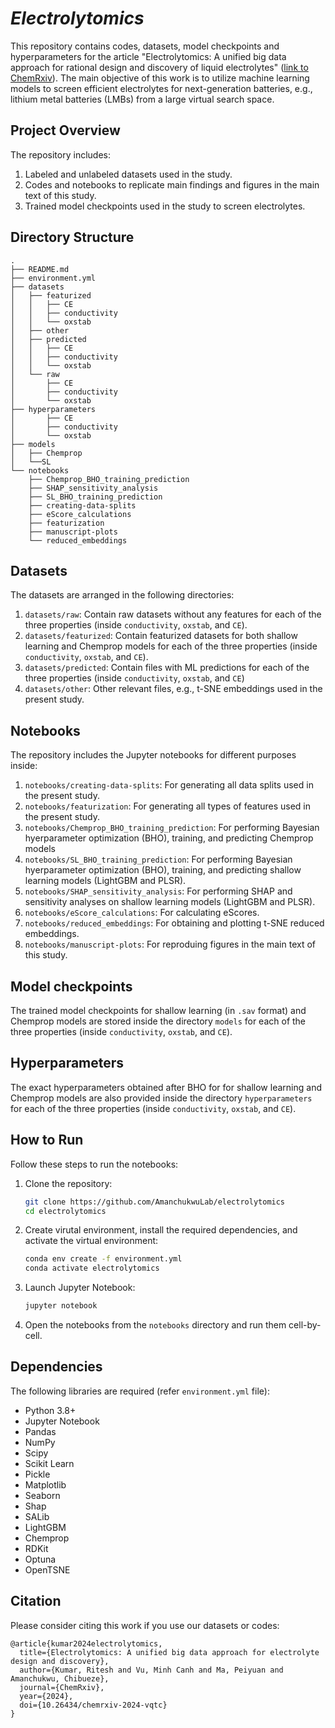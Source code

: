 # *Electrolytomics*

This repository contains codes, datasets, model checkpoints and hyperparameters for the article "Electrolytomics: A unified big data approach for rational design and discovery of liquid electrolytes" ([link to ChemRxiv](https://doi.org/10.26434/chemrxiv-2024-vqtc7)). The main objective of this work is to utilize machine learning models to screen efficient electrolytes for next-generation batteries, e.g., lithium metal batteries (LMBs) from a large virtual search space.

## Project Overview
The repository includes:
1. Labeled and unlabeled datasets used in the study.
2. Codes and notebooks to replicate main findings and figures in the main text of this study.
3. Trained model checkpoints used in the study to screen electrolytes.

## Directory Structure
```plaintext
.
├── README.md
├── environment.yml
├── datasets
│   ├── featurized
│   │   ├── CE
│   │   ├── conductivity
│   │   └── oxstab
│   ├── other
│   ├── predicted
│   │   ├── CE
│   │   ├── conductivity
│   │   └── oxstab
│   └── raw
│       ├── CE
│       ├── conductivity
│       └── oxstab
├── hyperparameters
│       ├── CE
│       ├── conductivity
│       └── oxstab
├── models
│   ├── Chemprop
│   └──SL
└── notebooks
    ├── Chemprop_BHO_training_prediction
    ├── SHAP_sensitivity_analysis
    ├── SL_BHO_training_prediction
    ├── creating-data-splits
    ├── eScore_calculations
    ├── featurization
    ├── manuscript-plots
    └── reduced_embeddings
```

## Datasets
The datasets are arranged in the following directories:

1. `datasets/raw`: Contain raw datasets without any features for each of the three properties (inside `conductivity`, `oxstab`, and `CE`). 
2. `datasets/featurized`: Contain featurized datasets for both shallow learning and Chemprop models for each of the three properties (inside `conductivity`, `oxstab`, and `CE`). 
3. `datasets/predicted`: Contain files with ML predictions for each of the three properties (inside `conductivity`, `oxstab`, and `CE`)
4. `datasets/other`: Other relevant files, e.g., t-SNE embeddings used in the present study.

## Notebooks
The repository includes the Jupyter notebooks for different purposes inside:
1. `notebooks/creating-data-splits`: For generating all data splits used in the present study.
2. `notebooks/featurization`: For generating all types of features used in the present study.
3. `notebooks/Chemprop_BHO_training_prediction`: For performing Bayesian hyerparameter optimization (BHO), training, and predicting Chemprop models
4. `notebooks/SL_BHO_training_prediction`: For performing Bayesian hyerparameter optimization (BHO), training, and predicting shallow learning models (LightGBM and PLSR).
5. `notebooks/SHAP_sensitivity_analysis`: For performing SHAP and sensitivity analyses on shallow learning models (LightGBM and PLSR).
6. `notebooks/eScore_calculations`: For calculating eScores.
7. `notebooks/reduced_embeddings`: For obtaining and plotting t-SNE reduced embeddings.
8. `notebooks/manuscript-plots`: For reproduing figures in the main text of this study.

## Model checkpoints
The trained model checkpoints for shallow learning (in `.sav` format) and Chemprop models are stored inside the directory `models` for each of the three properties (inside `conductivity`, `oxstab`, and `CE`).

## Hyperparameters
The exact hyperparameters obtained after BHO for for shallow learning and Chemprop models are also provided inside the directory `hyperparameters` for each of the three properties (inside `conductivity`, `oxstab`, and `CE`).

## How to Run
Follow these steps to run the notebooks:

1. Clone the repository:
   ```bash
   git clone https://github.com/AmanchukwuLab/electrolytomics
   cd electrolytomics
   ```

2. Create virutal environment, install the required dependencies, and activate the virtual environment:
   ```bash
   conda env create -f environment.yml
   conda activate electrolytomics
   ```

3. Launch Jupyter Notebook:
   ```bash
   jupyter notebook
   ```

4. Open the notebooks from the `notebooks` directory and run them cell-by-cell.

## Dependencies
The following libraries are required (refer `environment.yml` file):
- Python 3.8+
- Jupyter Notebook
- Pandas
- NumPy
- Scipy
- Scikit Learn
- Pickle
- Matplotlib
- Seaborn
- Shap
- SALib
- LightGBM
- Chemprop
- RDKit
- Optuna
- OpenTSNE

## Citation
Please consider citing this work if you use our datasets or codes:
```plaintext
@article{kumar2024electrolytomics,
  title={Electrolytomics: A unified big data approach for electrolyte design and discovery},
  author={Kumar, Ritesh and Vu, Minh Canh and Ma, Peiyuan and Amanchukwu, Chibueze},
  journal={ChemRxiv},
  year={2024},
  doi={10.26434/chemrxiv-2024-vqtc}
}
```
